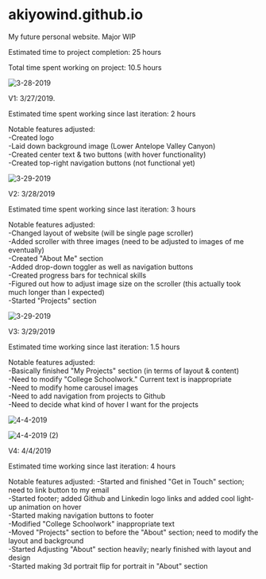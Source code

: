 # akiyowind.github.io
My future personal website. Major WIP

Estimated time to project completion: 25 hours

Total time spent working on project: 10.5 hours

![3-28-2019](https://user-images.githubusercontent.com/14877762/55217822-ac20a480-51bd-11e9-81b3-9a9b4c22fab9.png)

V1: 3/27/2019.

Estimated time spent working since last iteration: 2 hours

Notable features adjusted:  
-Created logo  
-Laid down background image (Lower Antelope Valley Canyon)  
-Created center text & two buttons (with hover functionality)  
-Created top-right navigation buttons (not functional yet)  


![3-29-2019](https://user-images.githubusercontent.com/14877762/55218013-1afdfd80-51be-11e9-88e7-195d3a4eda2a.png)

V2: 3/28/2019

Estimated time spent working since last iteration: 3 hours

Notable features adjusted:  
-Changed layout of website (will be single page scroller)  
-Added scroller with three images (need to be adjusted to images of me eventually)  
-Created "About Me" section  
-Added drop-down toggler as well as navigation buttons  
-Created progress bars for technical skills  
-Figured out how to adjust image size on the scroller (this actually took much longer than I expected)  
-Started "Projects" section  

![3-29-2019](https://user-images.githubusercontent.com/14877762/55273860-09842680-528e-11e9-9e89-84e0c600ea4b.png)

V3: 3/29/2019

Estimated time working since last iteration: 1.5 hours

Notable features adjusted:  
-Basically finished "My Projects" section (in terms of layout & content)  
-Need to modify "College Schoolwork." Current text is inappropriate  
-Need to modify home carousel images  
-Need to add navigation from projects to Github  
-Need to decide what kind of hover I want for the projects  

![4-4-2019](https://user-images.githubusercontent.com/14877762/55649841-f646ee80-5798-11e9-919e-786cda4ce123.PNG)

![4-4-2019 (2)](https://user-images.githubusercontent.com/14877762/55649857-fe9f2980-5798-11e9-893e-5b4a87f5b9a9.PNG)

V4: 4/4/2019

Estimated time working since last iteration: 4 hours

Notable features adjusted:
-Started and finished "Get in Touch" section; need to link button to my email  
-Started footer; added Github and Linkedin logo links and added cool light-up animation on hover  
-Started making navigation buttons to footer  
-Modified "College Schoolwork" inappropriate text  
-Moved "Projects" section to before the "About" section; need to modify the layout and background  
-Started Adjusting "About" section heavily; nearly finished with layout and design  
-Started making 3d portrait flip for portrait in "About" section
